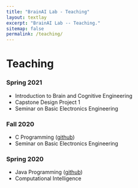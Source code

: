 ```yaml
---
title: "BrainAI Lab - Teaching"
layout: textlay
excerpt: "BrainAI Lab -- Teaching."
sitemap: false
permalink: /teaching/
---
```



# Teaching
### Spring 2021
- Introduction to Brain and Cognitive Engineering
- Capstone Design Project 1
- Seminar on Basic Electronics Engineering

### Fall 2020
- C Programming (<a href="https://github.com/KNU-BrainAI/C_2020_Fall">github</a>)<br /> 
- Seminar on Basic Electronics Engineering

### Spring 2020
- Java Programming (<a href="https://github.com/KNU-BrainAI/Java_2020_Spring">github</a>)<br />
- Computational Intelligence
